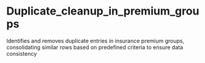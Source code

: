 # Duplicate_cleanup_in_premium_groups
Identifies and removes duplicate entries in insurance premium groups, consolidating similar rows based on predefined criteria to ensure data consistency
